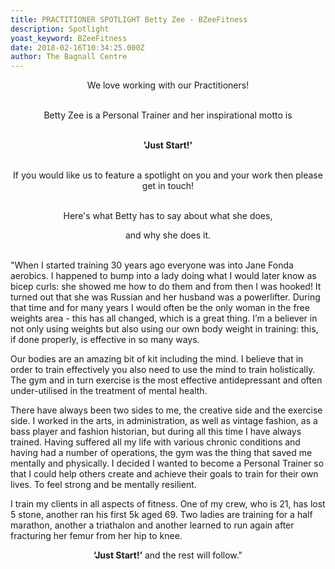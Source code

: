 ```yaml
---
title: PRACTITIONER SPOTLIGHT Betty Zee - BZeeFitness
description: Spotlight
yoast_keyword: BZeeFitness
date: 2018-02-16T10:34:25.000Z
author: The Bagnall Centre
---
```

<div style="text-align: center;" markdown="1">

We love working with our Practitioners!<br/><br/>

Betty Zee is a Personal Trainer and her inspirational motto is<br/><br/>

<strong>'Just Start!'</strong><br/><br/>

If you would like us to feature a spotlight on you and your work then please get in touch!<br/><br/>

Here's what Betty has to say about what she does, <br/>

and why she does it.<br/><br/>
</div>


"When I started training 30 years ago everyone was into Jane Fonda aerobics. I happened to bump into a lady doing what I would later know as bicep curls: she showed me how to do them and from then I was hooked! It turned out that she was Russian and her husband was a powerlifter. During that time and for many years I would often be the only woman in the free weights area - this has all changed, which is a great thing. I’m a believer in not only using weights but also using our own body weight in training: this, if done properly, is effective in so many ways. 



Our bodies are an amazing bit of kit including the mind. I believe that in order to train effectively you also need to use the mind to train holistically. The gym and in turn exercise is the most effective antidepressant and often under-utilised in the treatment of mental health.  



There have always been two sides to me, the creative side and the exercise side. I worked in the arts, in administration, as well as vintage fashion, as a bass player and fashion historian, but during all this time I have always trained. Having suffered all my life with various chronic conditions and having had a number of operations, the gym was the thing that saved me mentally and physically. I decided I wanted to become a Personal Trainer so that I could help others create and achieve their goals to train for their own lives. To feel strong and be mentally resilient. 



I train my clients in all aspects of fitness. One of my crew, who is 21, has lost 5 stone, another ran his first 5k aged 69. Two ladies are training for a half marathon, another a triathalon and another learned to run again after fracturing her femur from her hip to knee. 

<div style="text-align: center;" markdown="1">
<strong>‘Just Start!’</strong> and the rest will follow."
</div>
